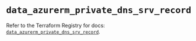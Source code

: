 # `data_azurerm_private_dns_srv_record`

Refer to the Terraform Registry for docs: [`data_azurerm_private_dns_srv_record`](https://registry.terraform.io/providers/hashicorp/azurerm/4.26.0/docs/data-sources/private_dns_srv_record).
